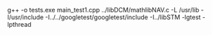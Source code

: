 g++ -o tests.exe main_test1.cpp ../libDCM/mathlibNAV.c -L /usr/lib -I/usr/include -I../../googletest/googletest/include -I../libSTM -lgtest -lpthread
